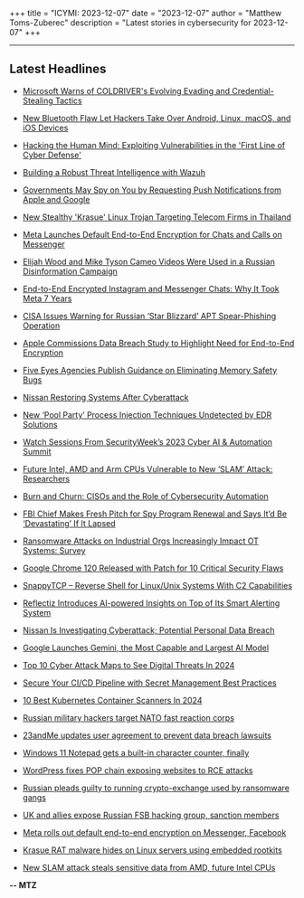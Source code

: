 +++
title = "ICYMI: 2023-12-07"
date = "2023-12-07"
author = "Matthew Toms-Zuberec"
description = "Latest stories in cybersecurity for 2023-12-07"
+++

---------------------------------------------------------------------------
## Latest Headlines
- [Microsoft Warns of COLDRIVER's Evolving Evading and Credential-Stealing Tactics](https://thehackernews.com/2023/12/microsoft-warns-of-coldrivers-evolving.html)

- [New Bluetooth Flaw Let Hackers Take Over Android, Linux, macOS, and iOS Devices](https://thehackernews.com/2023/12/new-bluetooth-flaw-let-hackers-take.html)

- [Hacking the Human Mind: Exploiting Vulnerabilities in the 'First Line of Cyber Defense'](https://thehackernews.com/2023/12/hacking-human-mind-exploiting.html)

- [Building a Robust Threat Intelligence with Wazuh](https://thehackernews.com/2023/12/building-robust-threat-intelligence.html)

- [Governments May Spy on You by Requesting Push Notifications from Apple and Google](https://thehackernews.com/2023/12/governments-may-spy-on-you-by.html)

- [New Stealthy 'Krasue' Linux Trojan Targeting Telecom Firms in Thailand](https://thehackernews.com/2023/12/new-stealthy-krasue-linux-trojan.html)

- [Meta Launches Default End-to-End Encryption for Chats and Calls on Messenger](https://thehackernews.com/2023/12/meta-launches-default-end-to-end.html)

- [Elijah Wood and Mike Tyson Cameo Videos Were Used in a Russian Disinformation Campaign](https://www.wired.com/story/elijah-wood-mike-tyson-russia-ukraine-disinformation/)

- [End-to-End Encrypted Instagram and Messenger Chats: Why It Took Meta 7 Years](https://www.wired.com/story/meta-messenger-instagram-end-to-end-encryption/)

- [CISA Issues Warning for Russian ‘Star Blizzard’ APT Spear-Phishing Operation](https://www.securityweek.com/cisa-issues-warning-for-russian-star-blizzard-apt-spear-phishing-operation/)

- [Apple Commissions Data Breach Study to Highlight Need for End-to-End Encryption](https://www.securityweek.com/apple-commissions-data-breach-study-to-highlight-need-for-end-to-end-encryption/)

- [Five Eyes Agencies Publish Guidance on Eliminating Memory Safety Bugs](https://www.securityweek.com/five-eyes-agencies-publish-guidance-on-eliminating-memory-safety-bugs/)

- [Nissan Restoring Systems After Cyberattack](https://www.securityweek.com/nissan-restoring-systems-after-cyberattack/)

- [New ‘Pool Party’ Process Injection Techniques Undetected by EDR Solutions](https://www.securityweek.com/new-pool-party-process-injection-techniques-undetected-by-edr-solutions/)

- [Watch Sessions From SecurityWeek’s 2023 Cyber AI & Automation Summit](https://www.securityweek.com/virtual-event-today-cyber-ai-automation-summit/)

- [Future Intel, AMD and Arm CPUs Vulnerable to New ‘SLAM’ Attack: Researchers](https://www.securityweek.com/future-intel-amd-and-arm-cpus-vulnerable-to-new-slam-attack-researchers/)

- [Burn and Churn: CISOs and the Role of Cybersecurity Automation](https://www.securityweek.com/burn-and-churn-cisos-and-the-role-of-cybersecurity-automation/)

- [FBI Chief Makes Fresh Pitch for Spy Program Renewal and Says It’d Be ‘Devastating’ If It Lapsed](https://www.securityweek.com/fbi-chief-makes-fresh-pitch-for-spy-program-renewal-and-says-itd-be-devastating-if-it-lapsed/)

- [Ransomware Attacks on Industrial Orgs Increasingly Impact OT Systems: Survey](https://www.securityweek.com/ransomware-attacks-on-industrial-orgs-increasingly-impact-ot-systems-survey/)

- [Google Chrome 120 Released with Patch for 10 Critical Security Flaws](https://cybersecuritynews.com/google-chrome-120-flaws/)

- [SnappyTCP – Reverse Shell for Linux/Unix Systems With C2 Capabilities](https://cybersecuritynews.com/snappytcp-reverse-shell/)

- [Reflectiz Introduces AI-powered Insights on Top of Its Smart Alerting System](https://cybersecuritynews.com/reflectiz-ai-powered-insights/)

- [Nissan Is Investigating Cyberattack; Potential Personal Data Breach](https://cybersecuritynews.com/nissan-investigating-cyberattack/)

- [Google Launches Gemini, the Most Capable and Largest AI Model](https://cybersecuritynews.com/google-launches-gemini/)

- [Top 10 Cyber Attack Maps to See Digital Threats  In 2024](https://cybersecuritynews.com/cyber-attack-maps/)

- [Secure Your CI/CD Pipeline with Secret Management Best Practices](https://cybersecuritynews.com/secure-your-ci-cd-pipeline/)

- [10 Best Kubernetes Container Scanners In 2024](https://cybersecuritynews.com/kubernetes-container-scanner/)

- [Russian military hackers target NATO fast reaction corps](https://www.bleepingcomputer.com/news/security/russian-military-hackers-target-nato-fast-reaction-corps/)

- [23andMe updates user agreement to prevent data breach lawsuits](https://www.bleepingcomputer.com/news/security/23andme-updates-user-agreement-to-prevent-data-breach-lawsuits/)

- [Windows 11 Notepad gets a built-in character counter, finally](https://www.bleepingcomputer.com/news/microsoft/windows-11-notepad-gets-a-built-in-character-counter-finally/)

- [WordPress fixes POP chain exposing websites to RCE attacks](https://www.bleepingcomputer.com/news/security/wordpress-fixes-pop-chain-exposing-websites-to-rce-attacks/)

- [Russian pleads guilty to running crypto-exchange used by ransomware gangs](https://www.bleepingcomputer.com/news/security/russian-pleads-guilty-to-running-crypto-exchange-used-by-ransomware-gangs/)

- [UK and allies expose Russian FSB hacking group, sanction members](https://www.bleepingcomputer.com/news/security/uk-and-allies-expose-russian-fsb-hacking-group-sanction-members/)

- [Meta rolls out default end-to-end encryption on Messenger, Facebook](https://www.bleepingcomputer.com/news/security/meta-rolls-out-default-end-to-end-encryption-on-messenger-facebook/)

- [Krasue RAT malware hides on Linux servers using embedded rootkits](https://www.bleepingcomputer.com/news/security/krasue-rat-malware-hides-on-linux-servers-using-embedded-rootkits/)

- [New SLAM attack steals sensitive data from AMD, future Intel CPUs](https://www.bleepingcomputer.com/news/security/new-slam-attack-steals-sensitive-data-from-amd-future-intel-cpus/)

**-- MTZ**